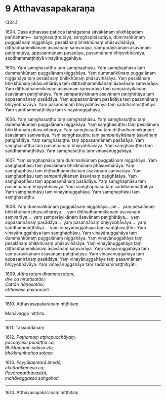 # 9 Atthavasapakaraṇa

(334.)

1604\. Dasa atthavase paṭicca tathāgatena sāvakānaṃ sikkhāpadaṃ paññattaṃ—  saṃghasuṭṭhutāya, saṃghaphāsutāya, dummaṅkūnaṃ puggalānaṃ niggahāya, pesalānaṃ bhikkhūnaṃ phāsuvihārāya, diṭṭhadhammikānaṃ āsavānaṃ saṃvarāya, samparāyikānaṃ āsavānaṃ paṭighātāya, appasannānaṃ pasādāya, pasannānaṃ bhiyyobhāvāya, saddhammaṭṭhitiyā vinayānuggahāya.

1605\. Yaṃ saṃghasuṭṭhu taṃ saṃghaphāsu. Yaṃ saṃghaphāsu taṃ dummaṅkūnaṃ puggalānaṃ niggahāya. Yaṃ dummaṅkūnaṃ puggalānaṃ niggahāya taṃ pesalānaṃ bhikkhūnaṃ phāsuvihārāya. Yaṃ pesalānaṃ bhikkhūnaṃ phāsuvihārāya taṃ diṭṭhadhammikānaṃ āsavānaṃ saṃvarāya. Yaṃ diṭṭhadhammikānaṃ āsavānaṃ saṃvarāya taṃ samparāyikānaṃ āsavānaṃ paṭighātāya. Yaṃ samparāyikānaṃ āsavānaṃ paṭighātāya taṃ appasannānaṃ pasādāya. Yaṃ appasannānaṃ pasādāya taṃ pasannānaṃ bhiyyobhāvāya. Yaṃ pasannānaṃ bhiyyobhāvāya taṃ saddhammaṭṭhitiyā. Yaṃ saddhammaṭṭhitiyā taṃ vinayānuggahāya.

1606\. Yaṃ saṃghasuṭṭhu taṃ saṃghaphāsu. Yaṃ saṃghasuṭṭhu taṃ dummaṅkūnaṃ puggalānaṃ niggahāya. Yaṃ saṃghasuṭṭhu taṃ pesalānaṃ bhikkhūnaṃ phāsuvihārāya. Yaṃ saṃghasuṭṭhu taṃ diṭṭhadhammikānaṃ āsavānaṃ saṃvarāya. Yaṃ saṃghasuṭṭhu taṃ samparāyikānaṃ āsavānaṃ paṭighātāya. Yaṃ saṃghasuṭṭhu taṃ appasannānaṃ pasādāya. Yaṃ saṃghasuṭṭhu taṃ pasannānaṃ bhiyyobhāvāya. Yaṃ saṃghasuṭṭhu taṃ saddhammaṭṭhitiyā. Yaṃ saṃghasuṭṭhu taṃ vinayānuggahāya.

1607\. Yaṃ saṃghaphāsu taṃ dummaṅkūnaṃ puggalānaṃ niggahāya. Yaṃ saṃghaphāsu taṃ pesalānaṃ bhikkhūnaṃ phāsuvihārāya. Yaṃ saṃghaphāsu taṃ diṭṭhadhammikānaṃ āsavānaṃ saṃvarāya. Yaṃ saṃghaphāsu taṃ samparāyikānaṃ āsavānaṃ paṭighātāya. Yaṃ saṃghaphāsu taṃ appasannānaṃ pasādāya. Yaṃ saṃghaphāsu taṃ pasannānaṃ bhiyyobhāvāya. Yaṃ saṃghaphāsu taṃ saddhammaṭṭhitiyā. Yaṃ saṃghaphāsu taṃ vinayānuggahāya. Yaṃ saṃghaphāsu taṃ saṃghasuṭṭhu.

1608\. Yaṃ dummaṅkūnaṃ puggalānaṃ niggahāya…pe…  yaṃ pesalānaṃ bhikkhūnaṃ phāsuvihārāya…  yaṃ diṭṭhadhammikānaṃ āsavānaṃ saṃvarāya…  yaṃ samparāyikānaṃ āsavānaṃ paṭighātāya…  yaṃ appasannānaṃ pasādāya…  yaṃ pasannānaṃ bhiyyobhāvāya…  yaṃ saddhammaṭṭhitiyā…  yaṃ vinayānuggahāya taṃ saṃghasuṭṭhu. Yaṃ vinayānuggahāya taṃ saṃghaphāsu. Yaṃ vinayānuggahāya taṃ dummaṅkūnaṃ puggalānaṃ niggahāya. Yaṃ vinayānuggahāya taṃ pesalānaṃ bhikkhūnaṃ phāsuvihārāya. Yaṃ vinayānuggahāya taṃ diṭṭhadhammikānaṃ āsavānaṃ saṃvarāya. Yaṃ vinayānuggahāya taṃ samparāyikānaṃ āsavānaṃ paṭighātāya. Yaṃ vinayānuggahāya taṃ appasannānaṃ pasādāya. Yaṃ vinayānuggahāya taṃ pasannānaṃ bhiyyobhāvāya. Yaṃ vinayānuggahāya taṃ saddhammaṭṭhitiyāti.

1609\. _Atthasataṃ dhammasataṃ,_  
_dve ca niruttisatāni;_  
_Cattāri ñāṇasatāni,_  
_atthavase pakaraṇeti._  

---

1610\. Atthavasapakaraṇaṃ niṭṭhitaṃ.

Mahāvaggo niṭṭhito.

---

1611\. Tassuddānaṃ

1612\. _Paṭhamaṃ aṭṭhapucchāyaṃ,_  
_paccayesu punaṭṭha ca;_  
_Bhikkhūnaṃ soḷasa ete,_  
_bhikkhunīnañca soḷasa._  

1613\. _Peyyālaantarā bhedā,_  
_ekuttarikameva ca;_  
_Pavāraṇatthavasikā,_  
_mahāvaggassa saṅgahoti._  

---

1614\. Atthavasapakaraṇaṃ niṭṭhitaṃ.
